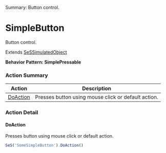 Summary: Button control.

# SimpleButton

Button control.
 
Extends [SeSSimulatedObject](SeSSimulatedObject.md)





**Behavior Pattern: SimplePressable**


<!-- ============================== property summary ========================== -->

  
<!-- ============================== action summary ========================== -->



### Action Summary

|  **Action** | **Description** | 
| ----------- | --------------- |
|  [DoAction](#doaction) | Presses button using mouse click or default action. |




<!-- ============================== property detail ========================== -->
  
  
<!-- ============================== action detail ========================== -->
  
### Action Detail
    
<a name="DoAction"></a>    
#### DoAction

Presses button using mouse click or default action.

```javascript
SeS('SomeSimpleButton').DoAction()
```





<a name="see.also.simplebutton.doaction"></a>

  

